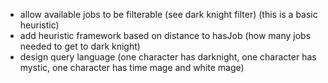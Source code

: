 * allow available jobs to be filterable (see dark knight filter) (this is a basic heuristic)
* add heuristic framework based on distance to hasJob (how many jobs needed to get to dark knight)
* design query language (one character has darknight, one character has mystic, one character has time mage and white mage)
